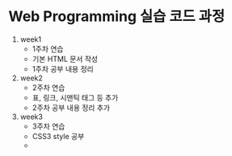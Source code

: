 # Web Programming 실습 코드 과정

1. week1
   - 1주차 연습
   - 기본 HTML 문서 작성
   - 1주차 공부 내용 정리
2. week2
   - 2주차 연습
   - 표, 링크, 시맨틱 태그 등 추가
   - 2주차 공부 내용 정리 추가
3. week3
   - 3주차 연습
   - CSS3 style 공부
   - 
